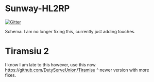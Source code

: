 # Sunway-HL2RP
[![Gitter](https://badges.gitter.im/SunwaySchema/community.svg)](https://gitter.im/SunwaySchema/community?utm_source=badge&utm_medium=badge&utm_campaign=pr-badge)


Schema.
I am no longer fixing this, currently just adding touches.


# Tiramsiu 2


I know I am late to this however, use this now. 
https://github.com/DutyServeUnion/Tiramisu 
^ newer version with more fixes.
